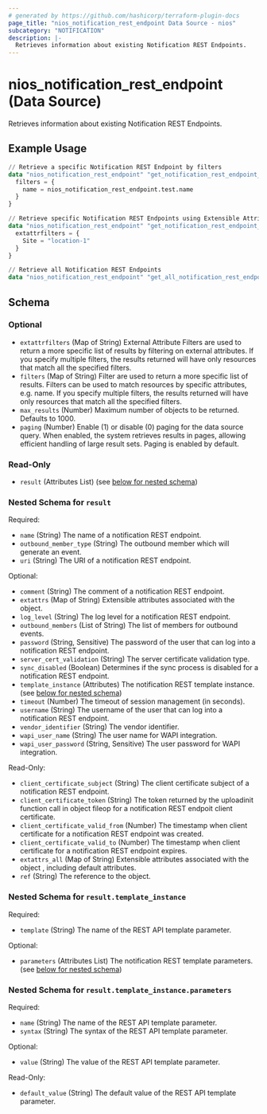 ```yaml
---
# generated by https://github.com/hashicorp/terraform-plugin-docs
page_title: "nios_notification_rest_endpoint Data Source - nios"
subcategory: "NOTIFICATION"
description: |-
  Retrieves information about existing Notification REST Endpoints.
---
```


# nios_notification_rest_endpoint (Data Source)

Retrieves information about existing Notification REST Endpoints.

## Example Usage

```terraform
// Retrieve a specific Notification REST Endpoint by filters
data "nios_notification_rest_endpoint" "get_notification_rest_endpoint_using_filter" {
  filters = {
    name = nios_notification_rest_endpoint.test.name
  }
}

// Retrieve specific Notification REST Endpoints using Extensible Attributes
data "nios_notification_rest_endpoint" "get_notification_rest_endpoint_using_extattr_filter" {
  extattrfilters = {
    Site = "location-1"
  }
}

// Retrieve all Notification REST Endpoints
data "nios_notification_rest_endpoint" "get_all_notification_rest_endpoints" {}
```

<!-- schema generated by tfplugindocs -->
## Schema

### Optional

- `extattrfilters` (Map of String) External Attribute Filters are used to return a more specific list of results by filtering on external attributes. If you specify multiple filters, the results returned will have only resources that match all the specified filters.
- `filters` (Map of String) Filter are used to return a more specific list of results. Filters can be used to match resources by specific attributes, e.g. name. If you specify multiple filters, the results returned will have only resources that match all the specified filters.
- `max_results` (Number) Maximum number of objects to be returned. Defaults to 1000.
- `paging` (Number) Enable (1) or disable (0) paging for the data source query. When enabled, the system retrieves results in pages, allowing efficient handling of large result sets. Paging is enabled by default.

### Read-Only

- `result` (Attributes List) (see [below for nested schema](#nestedatt--result))

<a id="nestedatt--result"></a>
### Nested Schema for `result`

Required:

- `name` (String) The name of a notification REST endpoint.
- `outbound_member_type` (String) The outbound member which will generate an event.
- `uri` (String) The URI of a notification REST endpoint.

Optional:

- `comment` (String) The comment of a notification REST endpoint.
- `extattrs` (Map of String) Extensible attributes associated with the object.
- `log_level` (String) The log level for a notification REST endpoint.
- `outbound_members` (List of String) The list of members for outbound events.
- `password` (String, Sensitive) The password of the user that can log into a notification REST endpoint.
- `server_cert_validation` (String) The server certificate validation type.
- `sync_disabled` (Boolean) Determines if the sync process is disabled for a notification REST endpoint.
- `template_instance` (Attributes) The notification REST template instance. (see [below for nested schema](#nestedatt--result--template_instance))
- `timeout` (Number) The timeout of session management (in seconds).
- `username` (String) The username of the user that can log into a notification REST endpoint.
- `vendor_identifier` (String) The vendor identifier.
- `wapi_user_name` (String) The user name for WAPI integration.
- `wapi_user_password` (String, Sensitive) The user password for WAPI integration.

Read-Only:

- `client_certificate_subject` (String) The client certificate subject of a notification REST endpoint.
- `client_certificate_token` (String) The token returned by the uploadinit function call in object fileop for a notification REST endpoit client certificate.
- `client_certificate_valid_from` (Number) The timestamp when client certificate for a notification REST endpoint was created.
- `client_certificate_valid_to` (Number) The timestamp when client certificate for a notification REST endpoint expires.
- `extattrs_all` (Map of String) Extensible attributes associated with the object , including default attributes.
- `ref` (String) The reference to the object.

<a id="nestedatt--result--template_instance"></a>
### Nested Schema for `result.template_instance`

Required:

- `template` (String) The name of the REST API template parameter.

Optional:

- `parameters` (Attributes List) The notification REST template parameters. (see [below for nested schema](#nestedatt--result--template_instance--parameters))

<a id="nestedatt--result--template_instance--parameters"></a>
### Nested Schema for `result.template_instance.parameters`

Required:

- `name` (String) The name of the REST API template parameter.
- `syntax` (String) The syntax of the REST API template parameter.

Optional:

- `value` (String) The value of the REST API template parameter.

Read-Only:

- `default_value` (String) The default value of the REST API template parameter.
